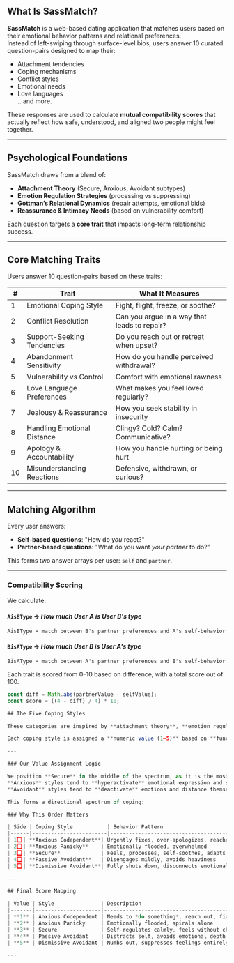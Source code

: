 ## What Is SassMatch?
**SassMatch** is a web-based dating application that matches users based on their emotional behavior patterns and relational preferences.  
Instead of left-swiping through surface-level bios, users answer 10 curated question-pairs designed to map their:

- Attachment tendencies  
- Coping mechanisms  
- Conflict styles  
- Emotional needs  
- Love languages  
...and more.

These responses are used to calculate **mutual compatibility scores** that actually reflect how safe, understood, and aligned two people might feel together.

---

## Psychological Foundations

SassMatch draws from a blend of:

- **Attachment Theory** (Secure, Anxious, Avoidant subtypes)  
- **Emotion Regulation Strategies** (processing vs suppressing)  
- **Gottman’s Relational Dynamics** (repair attempts, emotional bids)  
- **Reassurance & Intimacy Needs** (based on vulnerability comfort)

Each question targets a **core trait** that impacts long-term relationship success.

---

## Core Matching Traits

Users answer 10 question-pairs based on these traits:

| #  | Trait                                | What It Measures                                  |
|----|--------------------------------------|---------------------------------------------------|
| 1  | Emotional Coping Style               | Fight, flight, freeze, or soothe?  
| 2  | Conflict Resolution                  | Can you argue in a way that leads to repair?
| 3  | Support-Seeking Tendencies           | Do you reach out or retreat when upset?
| 4  | Abandonment Sensitivity              | How do you handle perceived withdrawal?
| 5  | Vulnerability vs Control             | Comfort with emotional rawness
| 6  | Love Language Preferences            | What makes you feel loved regularly?
| 7  | Jealousy & Reassurance               | How you seek stability in insecurity
| 8  | Handling Emotional Distance          | Clingy? Cold? Calm? Communicative?
| 9  | Apology & Accountability             | How you handle hurting or being hurt
| 10 | Misunderstanding Reactions           | Defensive, withdrawn, or curious?

---

## Matching Algorithm

Every user answers:
- **Self-based questions**: "How do *you* react?"
- **Partner-based questions**: "What do you want *your partner* to do?"

This forms two answer arrays per user: `self` and `partner`.

---

### Compatibility Scoring

We calculate:

#### `AisBType` → *How much User A is User B's type*  
`AisBType = match between B's partner preferences and A's self-behavior`

#### `BisAType` → *How much User B is User A's type*  
`BisAType = match between A's partner preferences and B's self-behavior`

Each trait is scored from 0–10 based on difference, with a total score out of 100.

```js
const diff = Math.abs(partnerValue - selfValue);
const score = ((4 - diff) / 4) * 10;

## The Five Coping Styles

These categories are inspired by **attachment theory**, **emotion regulation research**, and lived behavioral patterns observed in real-world relationships.

Each coping style is assigned a **numeric value (1–5)** based on **functional distance** — a measure of how emotionally *compatible or incompatible* these styles are with one another in long-term emotional dynamics.

---

### Our Value Assignment Logic

We position **Secure** in the middle of the spectrum, as it is the most balanced and adaptable.  
**Anxious** styles tend to **hyperactivate** emotional expression and seek closeness.  
**Avoidant** styles tend to **deactivate** emotions and distance themselves.

This forms a directional spectrum of coping:

### Why This Order Matters

| Side | Coping Style           | Behavior Pattern                           | Compatibility Bias     |
|------|------------------------|--------------------------------------------|------------------------|
| 1️⃣  | **Anxious Codependent**| Urgently fixes, over-apologizes, reaches out| Clashes with avoidants |
| 2️⃣  | **Anxious Panicky**    | Emotionally flooded, overwhelmed            | Craves reassurance     |
| 3️⃣  | **Secure**             | Feels, processes, self-soothes, adapts      | Most emotionally flexible |
| 4️⃣  | **Passive Avoidant**   | Disengages mildly, avoids heaviness         | Dislikes drama         |
| 5️⃣  | **Dismissive Avoidant**| Fully shuts down, disconnects emotionally   | Most emotionally closed off |

---

## Final Score Mapping

| Value | Style               | Description                                  |
|-------|---------------------|----------------------------------------------|
| **1** | Anxious Codependent | Needs to *do something*, reach out, fix it   |
| **2** | Anxious Panicky     | Emotionally flooded, spirals alone           |
| **3** | Secure              | Self-regulates calmly, feels without chaos   |
| **4** | Passive Avoidant    | Distracts self, avoids emotional depth       |
| **5** | Dismissive Avoidant | Numbs out, suppresses feelings entirely      |

---
